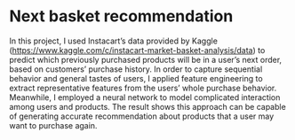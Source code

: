 # Next basket recommendation 
In this project, I used Instacart’s data provided by Kaggle (https://www.kaggle.com/c/instacart-market-basket-analysis/data) to predict which previously purchased products will be in a user’s next order, based on customers’ purchase history. In order to capture sequential behavior and general tastes of users, I applied feature engineering to extract representative features from the users’ whole purchase behavior. Meanwhile, I employed a neural network to model complicated interaction among users and products. The result shows this approach can be capable of generating accurate recommendation about products that a user may want to purchase again.


